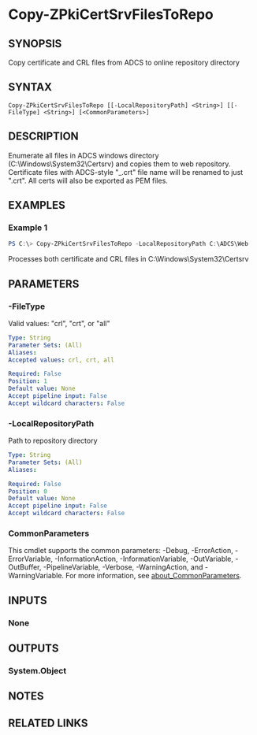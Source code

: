 ﻿---
external help file: PsZPki-help.xml
Module Name: ZPki
online version:
schema: 2.0.0
---

# Copy-ZPkiCertSrvFilesToRepo

## SYNOPSIS
Copy certificate and CRL files from ADCS to online repository directory

## SYNTAX

```
Copy-ZPkiCertSrvFilesToRepo [[-LocalRepositoryPath] <String>] [[-FileType] <String>] [<CommonParameters>]
```

## DESCRIPTION
Enumerate all files in ADCS windows directory (C:\Windows\System32\Certsrv) and copies
them to web repository. Certificate files with ADCS-style "<hostname>_<caname>.crt" file name will be renamed 
to just "<caname>.crt". 
All certs will also be exported as PEM files.

## EXAMPLES

### Example 1
```powershell
PS C:\> Copy-ZPkiCertSrvFilesToRepo -LocalRepositoryPath C:\ADCS\Web
```

Processes both certificate and CRL files in C:\Windows\System32\Certsrv

## PARAMETERS

### -FileType
Valid values: "crl", "crt", or "all"

```yaml
Type: String
Parameter Sets: (All)
Aliases:
Accepted values: crl, crt, all

Required: False
Position: 1
Default value: None
Accept pipeline input: False
Accept wildcard characters: False
```

### -LocalRepositoryPath
Path to repository directory

```yaml
Type: String
Parameter Sets: (All)
Aliases:

Required: False
Position: 0
Default value: None
Accept pipeline input: False
Accept wildcard characters: False
```

### CommonParameters
This cmdlet supports the common parameters: -Debug, -ErrorAction, -ErrorVariable, -InformationAction, -InformationVariable, -OutVariable, -OutBuffer, -PipelineVariable, -Verbose, -WarningAction, and -WarningVariable. For more information, see [about_CommonParameters](http://go.microsoft.com/fwlink/?LinkID=113216).

## INPUTS

### None

## OUTPUTS

### System.Object
## NOTES

## RELATED LINKS
